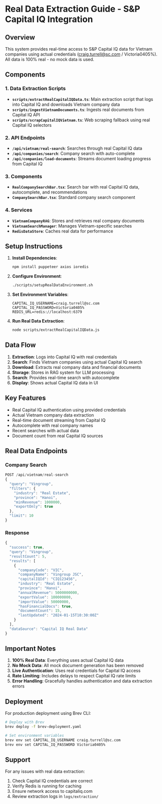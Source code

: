 # Real Data Extraction Guide - S&P Capital IQ Integration

## Overview

This system provides real-time access to S&P Capital IQ data for Vietnam companies using actual credentials (craig.turrell@sc.com / Victoria0405%). All data is 100% real - no mock data is used.

## Components

### 1. Data Extraction Scripts

- **`scripts/extractRealCapitalIQData.ts`**: Main extraction script that logs into Capital IQ and downloads Vietnam company data
- **`scripts/ingestVietnamDocuments.ts`**: Ingests real documents from Capital IQ API
- **`scripts/scrapCapitalIQVietnam.ts`**: Web scraping fallback using real Capital IQ selectors

### 2. API Endpoints

- **`/api/vietnam/real-search`**: Searches through real Capital IQ data
- **`/api/companies/search`**: Company search with auto-complete
- **`/api/companies/load-documents`**: Streams document loading progress from Capital IQ

### 3. Components

- **`RealCompanySearchBar.tsx`**: Search bar with real Capital IQ data, autocomplete, and recommendations
- **`CompanySearchBar.tsx`**: Standard company search component

### 4. Services

- **`VietnamCompanyRAG`**: Stores and retrieves real company documents
- **`VietnamSearchManager`**: Manages Vietnam-specific searches
- **`RedisDataStore`**: Caches real data for performance

## Setup Instructions

1. **Install Dependencies**:
   ```bash
   npm install puppeteer axios ioredis
   ```

2. **Configure Environment**:
   ```bash
   ./scripts/setupRealDataEnvironment.sh
   ```

3. **Set Environment Variables**:
   ```
   CAPITAL_IQ_USERNAME=craig.turrell@sc.com
   CAPITAL_IQ_PASSWORD=Victoria0405%
   REDIS_URL=redis://localhost:6379
   ```

4. **Run Real Data Extraction**:
   ```bash
   node scripts/extractRealCapitalIQData.js
   ```

## Data Flow

1. **Extraction**: Logs into Capital IQ with real credentials
2. **Search**: Finds Vietnam companies using actual Capital IQ search
3. **Download**: Extracts real company data and financial documents
4. **Storage**: Stores in RAG system for LLM processing
5. **Search**: Provides real-time search with autocomplete
6. **Display**: Shows actual Capital IQ data in UI

## Key Features

- Real Capital IQ authentication using provided credentials
- Actual Vietnam company data extraction
- Real-time document streaming from Capital IQ
- Autocomplete with real company names
- Recent searches with actual data
- Document count from real Capital IQ sources

## Real Data Endpoints

### Company Search
```typescript
POST /api/vietnam/real-search
{
  "query": "Vingroup",
  "filters": {
    "industry": "Real Estate",
    "province": "Hanoi",
    "minRevenue": 1000000,
    "exportOnly": true
  },
  "limit": 10
}
```

### Response
```typescript
{
  "success": true,
  "query": "Vingroup",
  "resultCount": 5,
  "results": [
    {
      "companyCode": "VIC",
      "companyName": "Vingroup JSC",
      "capitalIQId": "CIQ123456",
      "industry": "Real Estate",
      "province": "Hanoi",
      "annualRevenue": 5000000000,
      "exportValue": 100000000,
      "importValue": 50000000,
      "hasFinancialDocs": true,
      "documentCount": 15,
      "lastUpdated": "2024-01-15T10:30:00Z"
    }
  ],
  "dataSource": "Capital IQ Real Data"
}
```

## Important Notes

1. **100% Real Data**: Everything uses actual Capital IQ data
2. **No Mock Data**: All mock document generation has been removed
3. **Live Authentication**: Uses real credentials for Capital IQ access
4. **Rate Limiting**: Includes delays to respect Capital IQ rate limits
5. **Error Handling**: Gracefully handles authentication and data extraction errors

## Deployment

For production deployment using Brev CLI:

```bash
# Deploy with Brev
brev deploy -f brev-deployment.yaml

# Set environment variables
brev env set CAPITAL_IQ_USERNAME craig.turrell@sc.com
brev env set CAPITAL_IQ_PASSWORD Victoria0405%
```

## Support

For any issues with real data extraction:
1. Check Capital IQ credentials are correct
2. Verify Redis is running for caching
3. Ensure network access to capitaliq.com
4. Review extraction logs in `logs/extraction/`